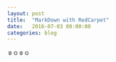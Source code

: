 ```yaml
---
layout: post
title:  "MarkDown with RedCarpet"
date:   2016-07-03 00:00:00
categories: blog
---
```

 
ㅎㅇㅎㅇ
